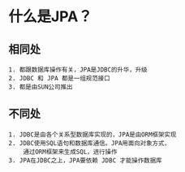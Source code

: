 # 什么是JPA？

## 相同处

    1. 都跟数据库操作有关，JPA是JDBC的升华，升级
    2. JDBC 和 JPA 都是一组规范接口
    3. 都是由SUN公司推出

## 不同处
    
    1. JDBC是由各个关系型数据库实现的，JPA是由ORM框架实现
    2. JDBC使用SQL语句和数据库通信。JPA用面向对象方式，
        通过ORM框架来生成SQL，进行操作
    3. JPA在JDBC之上，JPA要依赖 JDBC 才能操作数据库

